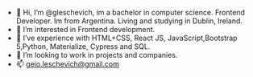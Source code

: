 - 👋 Hi, I’m @gleschevich, im a bachelor in computer science. Frontend Developer. Im from Argentina. Living and studying in Dublin, Ireland.
- 👀 I’m interested in Frontend development.
- 🌱 I’ve experience with HTML+CSS, React JS, JavaScript,Bootstrap 5,Python, Materialize, Cypress and SQL.
- 💞️ I’m looking to work in projects and companies.
- 📫 gejo.leschevich@gmail.com

<!---
gleschevich/gleschevich is a ✨ special ✨ repository because its `README.md` (this file) appears on your GitHub profile.
You can click the Preview link to take a look at your changes.
--->
